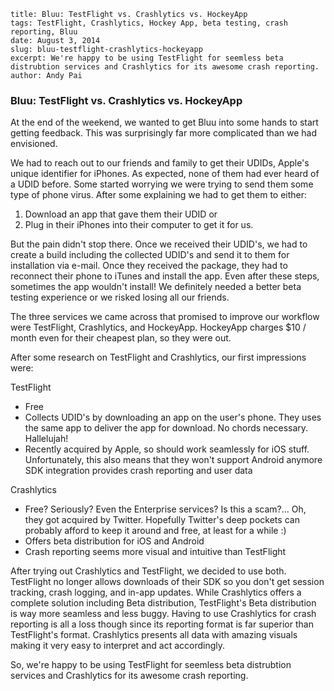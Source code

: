 ```
title: Bluu: TestFlight vs. Crashlytics vs. HockeyApp
tags: TestFlight, Crashlytics, Hockey App, beta testing, crash reporting, Bluu
date: August 3, 2014
slug: bluu-testflight-crashlytics-hockeyapp
excerpt: We're happy to be using TestFlight for seemless beta distrubtion services and Crashlytics for its awesome crash reporting.
author: Andy Pai
```
### Bluu: TestFlight vs. Crashlytics vs. HockeyApp
At the end of the weekend, we wanted to get Bluu into some hands to start getting feedback. This was surprisingly far more complicated than we had envisioned.

We had to reach out to our friends and family to get their UDIDs, Apple's unique identifier for iPhones. As expected, none of them had ever heard of a UDID before. Some started worrying we were trying to send them some type of phone virus. After some explaining we had to get them to either:

1. Download an app that gave them their UDID or 
2. Plug in their iPhones into their computer to get it for us. 

But the pain didn't stop there. Once we received their UDID's, we had to create a build including the collected UDID's and send it to them for installation via e-mail. Once they received the package, they had to reconnect their phone to iTunes and install the app. Even after these steps, sometimes the app wouldn't install! We definitely needed a better beta testing experience or we risked losing all our friends.

The three services we came across that promised to improve our workflow were TestFlight, Crashlytics, and HockeyApp. HockeyApp charges $10 / month even for their cheapest plan, so they were out.

After some research on TestFlight and Crashlytics, our first impressions were:

TestFlight

- Free
- Collects UDID's by downloading an app on the user's phone. They uses the same app to deliver the app for download. No chords necessary. Hallelujah!
- Recently acquired by Apple, so should work seamlessly for iOS stuff. Unfortunately, this also means that they won't support Android anymore
SDK integration provides crash reporting and user data

Crashlytics

- Free? Seriously? Even the Enterprise services? Is this a scam?... Oh, they got acquired by Twitter. Hopefully Twitter's deep pockets can probably afford to keep it around and free, at least for a while :)
- Offers beta distribution for iOS and Android
- Crash reporting seems more visual and intuitive than TestFlight

After trying out Crashlytics and TestFlight, we decided to use both. TestFlight no longer allows downloads of their SDK so you don't get session tracking, crash logging, and in-app updates. While Crashlytics offers a complete solution including Beta distribution, TestFlight's Beta distribution is way more seamless and less buggy. Having to use Crashlytics for crash reporting is all a loss though since its reporting format is far superior than TestFlight's format. Crashlytics presents all data with amazing visuals making it very easy to interpret and act accordingly.

So, we're happy to be using TestFlight for seemless beta distrubtion services and Crashlytics for its awesome crash reporting.
